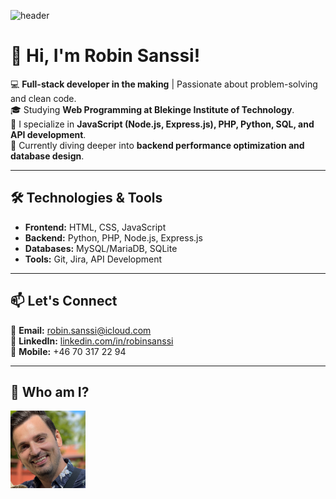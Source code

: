 <!-- Banner -->
![header](https://capsule-render.vercel.app/api?type=waving&color=0:FFD1DC,40:FFA3B6,60:FF8C42,80:3A506B,100:2F3E56&height=175&section=header&text=Turning%20Coffee%20into%20Code&animation=fadeIn&fontSize=25&fontAlign=20&fontColor=2F3E56)

# 👋 Hi, I'm Robin Sanssi!  

💻 **Full-stack developer in the making** | Passionate about problem-solving and clean code.  
🎓 Studying **Web Programming at Blekinge Institute of Technology**.  
🚀 I specialize in **JavaScript (Node.js, Express.js), PHP, Python, SQL, and API development**.  
🌱 Currently diving deeper into **backend performance optimization and database design**.  

---
  
## 🛠️ Technologies & Tools  
- **Frontend:** HTML, CSS, JavaScript  
- **Backend:** Python, PHP, Node.js, Express.js
- **Databases:** MySQL/MariaDB, SQLite  
- **Tools:** Git, Jira, API Development  

---
  
<!--

## 🚀 Featured Projects  

🔹 **[Eshop Inventory System](https://github.com/robin-sanssi/eshop-inventory)** – Full-stack inventory management app with MySQL, Node.js, and Express.  
🔹 **[Hangman Game](https://github.com/robin-sanssi/hangman-game)** – A modular JavaScript game built with Node.js and Express.js.  
🔹 **[CO2 Emission Tracker](https://github.com/robin-sanssi/co2-tracker)** – A data visualization project using Fetch API, JSON, and sessionStorage.  

---
--->

## 📫 Let's Connect  
📧 **Email:** [robin.sanssi@icloud.com](mailto:robin.sanssi@icloud.com)  
🔗 **LinkedIn:** [linkedin.com/in/robinsanssi](https://www.linkedin.com/in/robin-s-04b304314/)  
📱 **Mobile:** +46 70 317 22 94  
  
---
  
## 📸 Who am I?
<img src="https://github.com/robin-sanssi/robin-sanssi/blob/main/IMG_7218.jpeg?raw=true" width="120">

<!---
robin-sanssi/robin-sanssi is a ✨ special ✨ repository because its `README.md` (this file) appears on your GitHub profile.
You can click the Preview link to take a look at your changes.
--->
